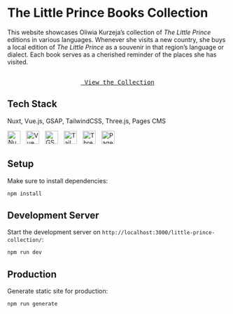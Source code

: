 # The Little Prince Books Collection

This website showcases Oliwia Kurzeja’s collection of *The Little Prince* editions in various languages. Whenever she visits a new country, she buys a local edition of *The Little Prince* as a souvenir in that region’s language or dialect. Each book serves as a cherished reminder of the places she has visited.

<div align="center">

[<kbd> <br> View the Collection <br> </kbd>](https://trzmlel.github.io/little-prince-collection/)

</div>

## Tech Stack

Nuxt, Vue.js, GSAP, TailwindCSS, Three.js, Pages CMS

<img align="left" alt="Nuxt" width="30px" style="padding-right:10px;" src="https://cdn.jsdelivr.net/gh/devicons/devicon@latest/icons/nuxtjs/nuxtjs-original.svg" />
<img align="left" alt="Vue" width="30px" style="padding-right:10px;" src="https://cdn.jsdelivr.net/gh/devicons/devicon@latest/icons/vuejs/vuejs-original.svg" />
<img align="left" alt="GSAP" width="30px" style="padding-right:10px;" src="https://gsap.com/favicon-32x32.png" />
<img align="left" alt="TailwindCSS" width="30px" style="padding-right:10px;" src="https://cdn.jsdelivr.net/gh/devicons/devicon@latest/icons/tailwindcss/tailwindcss-original.svg" />
<img align="left" alt="Three.js" width="30px" style="padding-right:10px;" src="https://cdn.jsdelivr.net/gh/devicons/devicon@latest/icons/threejs/threejs-original.svg" />
<img align="left" alt="Pages CMS" width="30px" style="padding-right:10px;" src="https://pagescms.org/favicon.ico" />
<br />
<br />


## Setup

Make sure to install dependencies:

```bash
npm install
```

## Development Server

Start the development server on `http://localhost:3000/little-prince-collection/`:

```bash
npm run dev
```

## Production

Generate static site for production:

```bash
npm run generate
```

